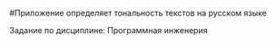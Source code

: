 #Приложение определяет тональность текстов на русском языке

Задание по дисциплине: Программная инженерия
